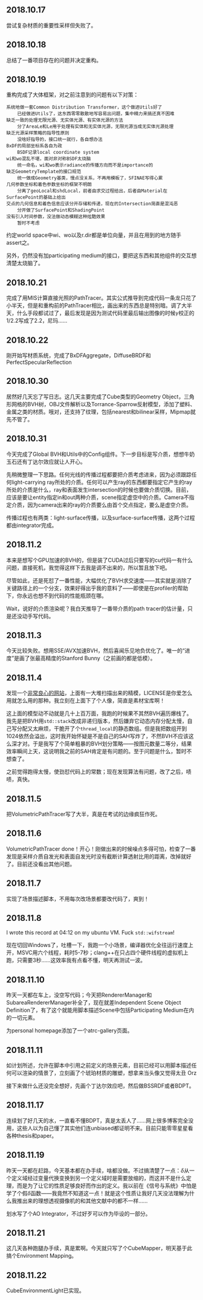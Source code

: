 ## 2018.10.17

尝试复杂材质的重要性采样但失败了。

## 2018.10.18

总结了一番项目存在的问题并决定重构。

## 2018.10.19

重构完成了大体框架，对之前注意到的问题有以下对策：

```
系统地做一套Common Distribution Transformer，这个做进Utils好了
    已经做进Utils了，这东西零零散散地写容易出问题，集中精力来搞还真不困难
缺乏一致的处理无限光源、无实体光源、有实体光源的方法
    分了AreaLe和Le用于处理有实体和无实体光源，无限光源当成无实体光源处理
缺乏光源采样策略的指导性原则
    没啥好指导的，接口统一就行，各自想办法
BxDF的局部坐标系各自为政
    BSDF记录local coordinate system
wi和wo混乱不堪，面对非对称BSDF太烧脑
    统一命名，wi和wo表示radiance的传播方向而不是importance的
缺乏GeometryTemplate的接口规范
    统一做成Geometry基类，慢点没关系，不再用模板了，SFINAE写得心累
几何参数坐标和着色参数坐标的框架不明朗
    分离了geoLocal和shdLocal，前者由求交过程给出，后者由Material在SurfacePoint的基础上给出
交点的几何信息和着色信息应该分开存储和传递，现在的Intersection简直是混沌恶
    分开做了SurfacePoint和ShadingPoint
没有引入时间参数，没法做动态模糊这种炫酷效果
    暂时不考虑
```

约定world space中wi、wo以及r.dir都是单位向量，并且在用到的地方随手assert之。

另外，仍然没有加participating medium的接口，要把这东西和其他组件的交互想清楚太烧脑了。

## 2018.10.21

完成了用MIS计算直接光照的PathTracer。其实公式推导到完成代码一条龙只花了小半天，但是和重构前的PathTracer相比，画出来的东西总是特别暗。调了大半天，什么手段都试过了，最后发现是因为测试代码里最后输出图像的时候$\gamma$校正的1/2.2写成了2.2，尼玛……

## 2018.10.22

刚开始写材质系统，完成了BxDFAggregate，DiffuseBRDF和PerfectSpecularReflection

## 2018.10.30

居然好几天忘了写日志。这几天主要完成了Cube类型的Geometry Object，三角形网格的BVH树，OBJ文件解析以及Torrance-Sparrow反射模型，添加了塑料、金属之类的材质。哦对，还支持了纹理，包括nearest和bilinear采样，Mipmap就先不管了。

## 2018.10.31

今天完成了Global BVH和Utils中的Config组件。下一步目标是写介质，想想牛奶玉石还有丁达尔效应就让人开心。

先稍微整理一下思路。任何光线的传播过程都要把介质考虑进来，因为必须跟踪任何light-carrying ray所处的介质。任何可以产生ray的东西都要指定它产生的ray所处的介质是什么，ray和表面发生intersection的时候也要做介质切换。目前，应该是要让entity指定in和out两种介质，scene指定虚空中的介质。Camera不指定介质，因为camera出来的ray的介质要么由首个交点指定，要么是虚空介质。

传播过程也有两类：light-surface传播，以及surface-surface传播，这两个过程都由integrator完成。

## 2018.11.2

本来是想写个GPU加速的BVH的，但是装了CUDA过后只要写的cu代码一有什么问题，直接死机，我觉得这样下去我是调不出来的，所以暂且放下吧。

尽管如此，还是死怼了一番性能，大幅优化了BVH求交速度——其实就是消除了关键路径上的一个分支，效果好得出乎我的意料了——即使是在profiler的帮助下，你永远也想不到代码的性能瓶颈在哪。

Wait，说好的介质渲染呢？我白天推导了一番带介质的path tracer的估计量，只是还没动手写代码。

## 2018.11.3

今天比较失败。想用SSE/AVX加速BVH，然后喜闻乐见地负优化了。唯一的“进度”是画了张最高精度的Stanford Bunny（之前画的都是低模）。

## 2018.11.4

发现一个[非常良心的网站](http://threedscans.com/)，上面有一大堆扫描出来的精模，LICENSE是你爱怎么用就怎么用的那种。我立刻在上面下了个人像，简直是素材宝库啊！

这上面的模型动不动就是几十上百万面，我跑的时候果不其然BVH遍历爆栈了。我先是把BVH用`std::stack`改成非递归版本，然后嫌弃它动态内存分配太慢，自己写分配又太麻烦，干脆开了个`thread_local`的静态数组。但是我把数组开到1024依然会溢出，这时我开始怀疑是不是自己的SAH写炸了，不然BVH不应该这么深才对。于是我写了个简单粗暴的BVH划分策略——按图元数量二等分，结果效率瞬间上天，这说明我之前的SAH肯定是有问题的。至于问题是什么，暂时不想查了。

之前觉得跑得太慢，使劲怼代码上的常数；现在发现算法有问题，改了之后，啧啧，真快。

## 2018.11.5

把VolumetricPathTracer写了大半，真是在考试的边缘疯狂作死。

## 2018.11.6

VolumetricPathTracer done！开心！刚做出来的时候噪点多得可怕，检查了一番发现是采样介质自发光和表面自发光时没有截断计算透射比用的距离，改掉就好了。目前还没看出其他问题。

## 2018.11.7

实现了场景描述脚本，不用每次改场景都要改代码了，爽到！

## 2018.11.8

I wrote this record at 04:12 on my ubuntu VM. Fuck `std::wifstream`!

现在切回Windows了，吐槽一下，我跑一个小场景，编译器优化全往运行速度上开，MSVC用六个线程，耗时5-7秒；clang++在只占四个硬件线程的虚拟机上跑，只需要3秒……这效率我有点看不懂，明天再测试一波。

## 2018.11.10

昨天一天都在车上，没空写代码；今天把RendererManager和SubareaRendererManager补全了，现在就差Independent Scene Object Definition了，有了这个就能用脚本描述Scene中包括Participating Medium在内的一切元素。

为personal homepage添加了一个atrc-gallery页面。

## 2018.11.11

如计划所述，允许在脚本中引用之前定义的场景元素，目前已经可以用脚本描述任何可以渲染的情景了，立刻画了个琥珀材质的雕塑，想拿来当头像又觉得太丑 Orz

接下来做什么还没完全想好，先画个丁达尔效应吧，然后做BSSRDF或者BDPT。

## 2018.11.17

连续划了好几天的水，一直看不懂BDPT，真是太丢人了……网上很多博客完全没用，这些人以为自己懂了其实他们连unbiased都证明不来。目前只能零零星星看各种thesis和paper。

## 2018.11.19

昨天一天都在赶路，今天基本都在办手续，啥都没做。不过搞清楚了一点：$\delta$从一个定义域经过变量代换变换到另一个定义域时是需要放缩的，而这并不是什么定理，而是为了让它的性质足够良好而作出的定义。我以前在《信号与系统》中怕是学了个假$\delta$函数——我竟然不知道这一点！就是这个性质让我好几天没法理解为什么我推出来的理想透视摄像机的和其他文献中的都不一样……

划水写了个AO Integrator，不过好歹可以作为毕设的一部分。

## 2018.11.21

这几天各种跑腿办手续，真是累啊。今天就只写了个CubeMapper，明天基于此搞个Environment Mapping。

## 2018.11.22

CubeEnvironmentLight已实现。